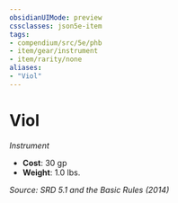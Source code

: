 ```yaml
---
obsidianUIMode: preview
cssclasses: json5e-item
tags:
- compendium/src/5e/phb
- item/gear/instrument
- item/rarity/none
aliases: 
- "Viol"
---
```

# Viol
*Instrument*  

- **Cost**: 30 gp
- **Weight**: 1.0 lbs.

*Source: SRD 5.1 and the Basic Rules (2014)*